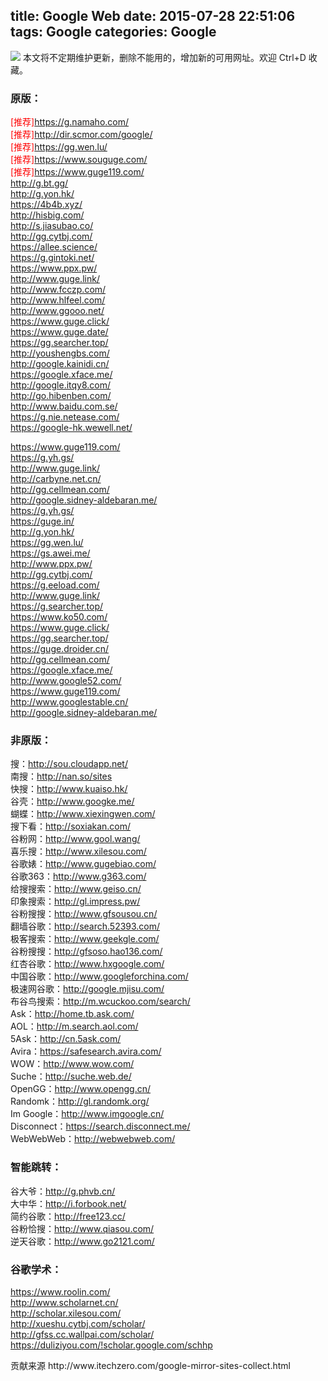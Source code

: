 title: Google Web
date: 2015-07-28 22:51:06
tags: Google
categories: Google
---
![](http://7xk19o.com1.z0.glb.clouddn.com/google.png)
本文将不定期维护更新，删除不能用的，增加新的可用网址。欢迎 Ctrl+D 收藏。
<h3>原版：</h3>
<p><span style="color:red">[推荐]</span><a href="https://g.namaho.com/" target="_blank">https://g.namaho.com/</a><br />
<span style="color:red">[推荐]</span><a href="http://dir.scmor.com/google/" target="_blank">http://dir.scmor.com/google/</a><br />
<span style="color:red">[推荐]</span><a href="http://www.itechzero.com/go/gg-wen-lu/" target="_blank">https://gg.wen.lu/</a><br />
<span style="color:red">[推荐]</span><a href="http://www.itechzero.com/go/www-souguge-com/" target="_blank">https://www.souguge.com/</a><br />
<span style="color:red">[推荐]</span><a href="http://www.itechzero.com/go/www-guge119-com/" target="_blank">https://www.guge119.com/</a><br />
<a href="http://www.itechzero.com/go/g-bt-gg/" target="_blank">http://g.bt.gg/</a><br />
<a href="http://www.itechzero.com/go/g-yon-hk/" target="_blank">http://g.yon.hk/</a><br />
<a href="http://www.itechzero.com/go/4b4b-xyz/" target="_blank">https://4b4b.xyz/</a><br />
<a href="http://www.itechzero.com/go/hisbig-com/" target="_blank">http://hisbig.com/</a><br />
<a href="http://www.itechzero.com/go/s-jiasubao-co/" target="_blank">http://s.jiasubao.co/</a><br />
<a href="http://www.itechzero.com/go/gg-cytbj-com/" target="_blank">http://gg.cytbj.com/</a><br />
<a href="http://www.itechzero.com/go/allee-science/" target="_blank">https://allee.science/</a><br />
<a href="http://www.itechzero.com/go/g-gintoki-net/" target="_blank">https://g.gintoki.net/</a><br />
<a href="http://www.itechzero.com/go/www-ppx-pw/" target="_blank">https://www.ppx.pw/</a><br />
<a href="http://www.itechzero.com/go/www-guge-link/" target="_blank">http://www.guge.link/</a><br />
<a href="http://www.itechzero.com/go/www-fcczp-com/" target="_blank">http://www.fcczp.com/</a><br />
<a href="http://www.itechzero.com/go/www-hlfeel-com/" target="_blank">http://www.hlfeel.com/</a><br />
<a href="http://www.itechzero.com/go/www-ggooo-net/" target="_blank">http://www.ggooo.net/</a><br />
<a href="http://www.itechzero.com/go/www-guge-click/" target="_blank">https://www.guge.click/</a><br />
<a href="http://www.itechzero.com/go/www-guge-date/" target="_blank">https://www.guge.date/</a><br />
<a href="http://www.itechzero.com/go/g-searcher-top/" target="_blank">https://gg.searcher.top/</a><br />
<a href="http://www.itechzero.com/go/youshengbs-com/" target="_blank">http://youshengbs.com/</a><br />
<a href="http://www.itechzero.com/go/google-kainidi-cn/" target="_blank">http://google.kainidi.cn/</a><br />
<a href="http://www.itechzero.com/go/google-xface-me/" target="_blank">https://google.xface.me/</a><br />
<a href="http://www.itechzero.com/go/google-itqy8-com/" target="_blank">http://google.itqy8.com/</a><br />
<a href="http://www.itechzero.com/go/go-hibenben-com/" target="_blank">http://go.hibenben.com/</a><br />
<a href="http://www.itechzero.com/go/www-baidu-com-se/" target="_blank">http://www.baidu.com.se/</a><br />
<a href="http://www.itechzero.com/go/g-nie-netease-com/" target="_blank">https://g.nie.netease.com/</a><br />
<a href="http://www.itechzero.com/go/google-hk-wewell-net/" target="_blank">https://google-hk.wewell.net/</a></p>
<p><a href="https://www.guge119.com/" target="_blank">https://www.guge119.com/</a><br />
<a href="https://g.yh.gs/" target="_blank">https://g.yh.gs/</a><br />
<a href="http://www.guge.link/" target="_blank">http://www.guge.link/</a><br />
<a href="http://carbyne.net.cn/" target="_blank">http://carbyne.net.cn/</a><br />
<a href="http://gg.cellmean.com/" target="_blank">http://gg.cellmean.com/</a><br />
<a href="http://google.sidney-aldebaran.me/" target="_blank">http://google.sidney-aldebaran.me/</a><br />
<a href="https://g.yh.gs/" target="_blank">https://g.yh.gs/</a><br />
<a href="https://guge.in/" target="_blank">https://guge.in/</a><br />
<a href="http://g.yon.hk/" target="_blank">http://g.yon.hk/</a><br />
<a href="https://gg.wen.lu/" target="_blank">https://gg.wen.lu/</a><br />
<a href="https://gs.awei.me/" target="_blank">https://gs.awei.me/</a><br />
<a href="http://www.ppx.pw/" target="_blank">http://www.ppx.pw/</a><br />
<a href="http://gg.cytbj.com/" target="_blank">http://gg.cytbj.com/</a><br />
<a href="https://g.eeload.com/" target="_blank">https://g.eeload.com/</a><br />
<a href="http://www.guge.link/" target="_blank">http://www.guge.link/</a><br />
<a href="https://g.searcher.top/" target="_blank">https://g.searcher.top/</a><br />
<a href="https://www.ko50.com/" target="_blank">https://www.ko50.com/</a><br />
<a href="https://www.guge.click/" target="_blank">https://www.guge.click/</a><br />
<a href="https://g.searcher.top/" target="_blank">https://gg.searcher.top/</a><br />
<a href="https://guge.droider.cn/" target="_blank">https://guge.droider.cn/</a><br />
<a href="http://gg.cellmean.com/" target="_blank">http://gg.cellmean.com/</a><br />
<a href="https://google.xface.me/" target="_blank">https://google.xface.me/</a><br />
<a href="http://www.google52.com/" target="_blank">http://www.google52.com/</a><br />
<a href="https://www.guge119.com/" target="_blank">https://www.guge119.com/</a><br />
<a href="http://www.googlestable.cn/" target="_blank">http://www.googlestable.cn/</a><br />
<a href="http://google.sidney-aldebaran.me/" target="_blank">http://google.sidney-aldebaran.me/</a></p>
<h3>非原版：</h3>
<p>搜：<a href="http://sou.cloudapp.net/" target="_blank">http://sou.cloudapp.net/</a><br />
南搜：<a href="http://nan.so/sites" target="_blank">http://nan.so/sites</a><br />
快搜：<a href="http://www.kuaiso.hk/" target="_blank">http://www.kuaiso.hk/</a><br />
谷壳：<a href="http://www.googke.me/" target="_blank">http://www.googke.me/</a><br />
蝴蝶：<a href="http://www.xiexingwen.com/" target="_blank">http://www.xiexingwen.com/</a><br />
搜下看：<a href="http://soxiakan.com/" target="_blank">http://soxiakan.com/</a><br />
谷粉网：<a href="http://www.gool.wang/" target="_blank">http://www.gool.wang/</a><br />
喜乐搜：<a href="http://www.xilesou.com/" target="_blank">http://www.xilesou.com/</a><br />
谷歌婊：<a href="http://www.gugebiao.com/" target="_blank">http://www.gugebiao.com/</a><br />
谷歌363：<a href="http://www.g363.com/" target="_blank">http://www.g363.com/</a><br />
给搜搜索：<a href="http://www.geiso.cn/" target="_blank">http://www.geiso.cn/</a><br />
印象搜索：<a href="http://gl.impress.pw/page?q=" target="_blank">http://gl.impress.pw/</a><br />
谷粉搜搜：<a href="http://www.gfsousou.cn/" target="_blank">http://www.gfsousou.cn/</a><br />
翻墙谷歌：<a href="http://search.52393.com/" target="_blank">http://search.52393.com/</a><br />
极客搜索：<a href="http://www.geekgle.com/" target="_blank">http://www.geekgle.com/</a><br />
谷粉搜搜：<a href="http://gfsoso.hao136.com/" target="_blank">http://gfsoso.hao136.com/</a><br />
红杏谷歌：<a href="http://www.hxgoogle.com/" target="_blank">http://www.hxgoogle.com/</a><br />
中国谷歌：<a href="http://www.googleforchina.com/" target="_blank">http://www.googleforchina.com/</a><br />
极速网谷歌：<a href="http://google.mjisu.com/" target="_blank">http://google.mjisu.com/</a><br />
布谷鸟搜索：<a href="http://m.wcuckoo.com/search/" target="_blank">http://m.wcuckoo.com/search/</a><br />
Ask：<a href="http://home.tb.ask.com/" target="_blank">http://home.tb.ask.com/</a><br />
AOL：<a href="http://m.search.aol.com/" target="_blank">http://m.search.aol.com/</a><br />
5Ask：<a href="http://cn.5ask.com/" target="_blank">http://cn.5ask.com/</a><br />
Avira：<a href="https://safesearch.avira.com/" target="_blank">https://safesearch.avira.com/</a><br />
WOW：<a href="http://www.wow.com/" target="_blank">http://www.wow.com/</a><br />
Suche：<a href="http://suche.web.de/" target="_blank">http://suche.web.de/</a><br />
OpenGG：<a href="http://www.opengg.cn/" target="_blank">http://www.opengg.cn/</a><br />
Randomk：<a href="http://gl.randomk.org/" target="_blank">http://gl.randomk.org/</a><br />
Im Google：<a href="http://www.imgoogle.cn/" target="_blank">http://www.imgoogle.cn/</a><br />
Disconnect：<a href="https://search.disconnect.me/" target="_blank">https://search.disconnect.me/</a><br />
WebWebWeb：<a href="http://webwebweb.com/" target="_blank">http://webwebweb.com/</a></p>
<h3>智能跳转：</h3>
<p>谷大爷：<a href="http://g.phvb.cn/" target="_blank">http://g.phvb.cn/</a><br />
大中华：<a href="http://i.forbook.net/" target="_blank">http://i.forbook.net/</a><br />
简约谷歌：<a href="http://free123.cc/" target="_blank">http://free123.cc/</a><br />
谷粉恰搜：<a href="http://www.qiasou.com/" target="_blank">http://www.qiasou.com/</a><br />
逆天谷歌：<a href="http://www.go2121.com/" target="_blank">http://www.go2121.com/</a></p>
<h3>谷歌学术：</h3>
<p><a href="https://www.roolin.com/" target="_blank">https://www.roolin.com/</a><br />
<a href="http://www.scholarnet.cn/" target="_blank">http://www.scholarnet.cn/</a><br />
<a href="http://scholar.xilesou.com/" target="_blank">http://scholar.xilesou.com/</a><br />
<a href="http://xueshu.cytbj.com/scholar/" target="_blank">http://xueshu.cytbj.com/scholar/</a><br />
<a href="http://gfss.cc.wallpai.com/scholar/" target="_blank">http://gfss.cc.wallpai.com/scholar/</a><br />
<a href="https://duliziyou.com/!scholar.google.com/schhp" target="_blank">https://duliziyou.com/!scholar.google.com/schhp</a></p>
贡献来源
http://www.itechzero.com/google-mirror-sites-collect.html
